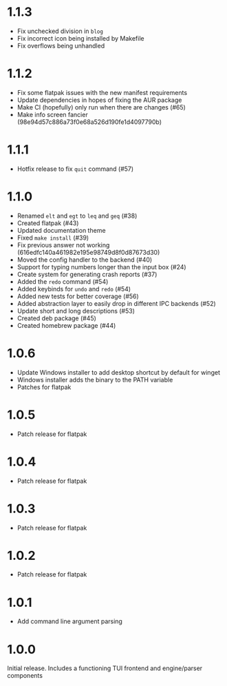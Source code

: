 # 1.1.3

- Fix unchecked division in `blog`
- Fix incorrect icon being installed by Makefile
- Fix overflows being unhandled

# 1.1.2

- Fix some flatpak issues with the new manifest requirements
- Update dependencies in hopes of fixing the AUR package
- Make CI (hopefully) only run when there are changes (#65)
- Make info screen fancier (98e94d57c886a73f0e68a526d190fe1d4097790b)

# 1.1.1

- Hotfix release to fix `quit` command (#57)

# 1.1.0

- Renamed `elt` and `egt` to `leq` and `geq` (#38)
- Created flatpak (#43)
- Updated documentation theme
- Fixed `make install` (#39)
- Fix previous answer not working (616edfc140a461982e195e98749d8f0d87673d30)
- Moved the config handler to the backend (#40)
- Support for typing numbers longer than the input box (#24)
- Create system for generating crash reports (#37)
- Added the `redo` command (#54)
- Added keybinds for `undo` and `redo` (#54)
- Added new tests for better coverage (#56)
- Added abstraction layer to easily drop in different IPC backends (#52)
- Update short and long descriptions (#53)
- Created deb package (#45)
- Created homebrew package (#44)

# 1.0.6

- Update Windows installer to add desktop shortcut by default for winget
- Windows installer adds the binary to the PATH variable
- Patches for flatpak

# 1.0.5

- Patch release for flatpak

# 1.0.4

- Patch release for flatpak

# 1.0.3

- Patch release for flatpak

# 1.0.2

- Patch release for flatpak

# 1.0.1

- Add command line argument parsing

# 1.0.0

Initial release. Includes a functioning TUI frontend and engine/parser components
